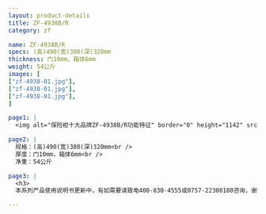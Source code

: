 ```yaml
---
layout: product-details
title: ZF-4938B/R
category: zf

name: ZF-4938B/R
specs: (高)490(宽)380(深)320mm
thickness: 门10mm，箱体6mm
weight: 54公斤
images: [
["zf-4938-01.jpg"],
["zf-4938-01.jpg"],
["zf-4938-01.jpg"],
]

page1: |
  <img alt="保险柜十大品牌ZF-4938B/R功能特征" border="0" height="1142" src="{PRODUCT_IMAGES}products/zf-gn.jpg" width="538" />

page2: |
  规格：(高)490(宽)380(深)320mm<br />
  厚度：门10mm，箱体6mm<br />
  净重：54公斤

page3: |
  <h3>
  本系列产品使用说明书更新中，有如需要请致电400-830-4555或0757-22308180咨询，谢谢！</h3>

---
```

